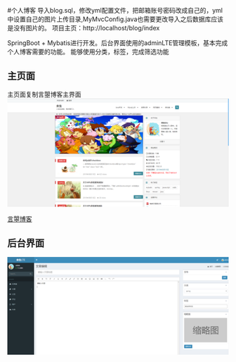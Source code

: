 #个人博客
导入blog.sql，修改yml配置文件，把邮箱账号密码改成自己的，yml中设置自己的图片上传目录,MyMvcConfig.java也需要更改导入之后数据库应该是没有图片的。
项目主页：http://localhost/blog/index

SpringBoot + Mybatis进行开发。后台界面使用的adminLTE管理模板，基本完成个人博客需要的功能。
能够使用分类，标签，完成筛选功能
## 主页面
主页面复制言曌博客主界面
![主页面](img/index.png)

[言曌博客](http://blog.liuyanzhao.com/)

## 后台界面 
![后台界面](img/admin.png)